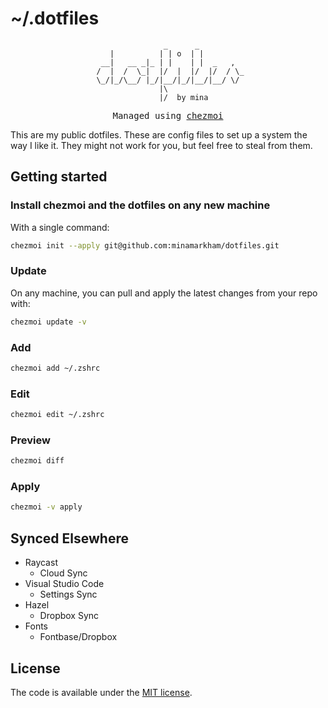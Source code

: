 # ~/.dotfiles

<div align="center">

```
                _      _          
    |          | | o  | |         
  __|   __ _|_ | |    | |  _   ,  
 /  |  /  \_|  |/  |  |/  |/  / \_
 \_/|_/\__/ |_/|__/|_/|__/|__/ \/ 
               |\                 
               |/  by mina        
```

</div>

<pre align="center">
Managed using <a href="https://www.chezmoi.io/">chezmoi</a>
</pre>

This are my public dotfiles. These are config files to set up a system the way I like it. They might not work for you, but feel free to steal from them.

## Getting started

### Install chezmoi and the dotfiles on any new machine

With a single command:

```sh
chezmoi init --apply git@github.com:minamarkham/dotfiles.git
```

### Update

On any machine, you can pull and apply the latest changes from your repo with:

```sh
chezmoi update -v
```

### Add

```sh
chezmoi add ~/.zshrc
```

### Edit

```sh
chezmoi edit ~/.zshrc
```

### Preview

```sh
chezmoi diff
```

### Apply

```sh
chezmoi -v apply
```

## Synced Elsewhere
- Raycast
  - Cloud Sync
- Visual Studio Code
  - Settings Sync
- Hazel
  - Dropbox Sync
- Fonts
  - Fontbase/Dropbox

## License

The code is available under the [MIT license][license].

<!-- Link labels: -->
[license]: LICENSE
